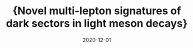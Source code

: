 ---
title: "{Novel multi-lepton signatures of dark sectors in light meson decays}"
authors: 
collection: publications
permalink: /publication/2020-12-01-Novelmulti-leptonsignaturesofdarksectorsinlightmesondecays
date: 2020-12-01
venue: ''
citation: '"{Novel multi-lepton signatures of dark sectors in light meson decays}", Matheus {Hostert},  Maxim {Pospelov},  , 2020, '
eprint: ''
---